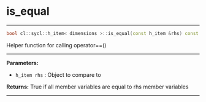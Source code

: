 # is_equal

---

```cpp
bool cl::sycl::h_item< dimensions >::is_equal(const h_item &rhs) const
```


Helper function for calling operator==()


---
**Parameters:**

 - `h_item rhs`
: Object to compare to 

**Returns:** True if all member variables are equal to rhs member variables 

---
